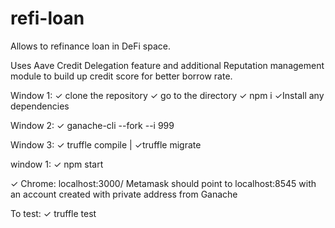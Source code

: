 # refi-loan
Allows to refinance loan in DeFi space. 

Uses Aave Credit Delegation feature and additional Reputation management module to build up credit score for better borrow rate.

Window 1: 
✓ clone the repository
✓ go to the directory
✓ npm i  ✓Install any dependencies

Window 2: ✓ ganache-cli --fork <mainnet infura id> --i 999

Window 3: ✓ truffle  compile | ✓truffle migrate 

window 1: ✓ npm start

✓ Chrome: localhost:3000/ Metamask should point to localhost:8545 with an account created with private address from Ganache

To test: ✓ truffle test

